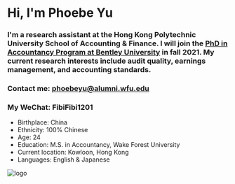 # Hi, I'm **Phoebe Yu** 

### I'm a research assistant at the Hong Kong Polytechnic University School of Accounting & Finance. I will join the [PhD in Accountancy Program at Bentley University](https://www.bentley.edu/academics/phd-programs/programs) in fall 2021. My current research interests include audit quality, earnings management, and accounting standards.

### Contact me: phoebeyu@alumni.wfu.edu
### My WeChat: FibiFibi1201

- Birthplace: China
- Ethnicity: 100% Chinese
- Age: 24
- Education: M.S. in Accountancy, Wake Forest University
- Current location: Kowloon, Hong Kong
- Languages: English & Japanese

![logo](https://drive.google.com/file/d/1BmLi2AvZj-EtoSPvtZuwnGnC27ugUGMU/view)
